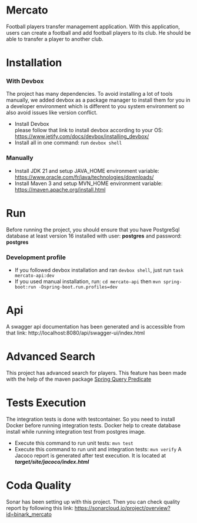 # Mercato

Football players transfer management application. With this application, users can create a football and add football
players to its club. He should be able to transfer a player to another club.

# Installation

### With Devbox

The project has many dependencies. To avoid installing a lot of tools manually, we added devbox as a package manager to
install them for you in a developer environment which is different to you system environment so also avoid issues like
version conflict.

* Install Devbox   
  please follow that link to install devbox according to your OS: https://www.jetify.com/docs/devbox/installing_devbox/
* Install all in one command: run ```devbox shell```

### Manually

* Install JDK 21 and setup JAVA_HOME environment variable:  https://www.oracle.com/fr/java/technologies/downloads/
* Install Maven 3 and setup MVN_HOME environment variable: https://maven.apache.org/install.html

# Run

Before running the project, you should ensure that you have PostgreSql database at least version 16 installed with
user: **postgres** and password: **postgres**
### Development profile

* If you followed devbox installation and ran ```devbox shell```, just run ```task mercato-api:dev```
* If you used manual installation, run: ```cd mercato-api``` then
  ```mvn spring-boot:run -Dspring-boot.run.profiles=dev```

# Api

A swagger api documentation has been generated and is accessible from that link:
http://localhost:8080/api/swagger-ui/index.html  

# Advanced Search

This project has advanced search for players. This feature has been made with the help of the maven package [Spring
Query Predicate](https://github.com/binark/spring-query-predicate)

# Tests Execution

The integration tests is done with testcontainer. So you need to install Docker before running integration tests.
Docker help to create database install while running integration test from postgres image.

* Execute this command to run unit tests: ```mvn test```
* Execute this command to run unit and integration tests: ```mvn verify```
  A Jacoco report is generated after test execution. It is located at ***target/site/jacoco/index.html***

# Coda Quality

Sonar has been setting up with this project. Then you can check quality report by following this
link: https://sonarcloud.io/project/overview?id=binark_mercato